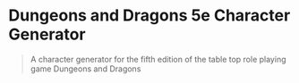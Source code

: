# Dungeons and Dragons 5e Character Generator
>A character generator for the fifth edition of the table top role playing game Dungeons and Dragons